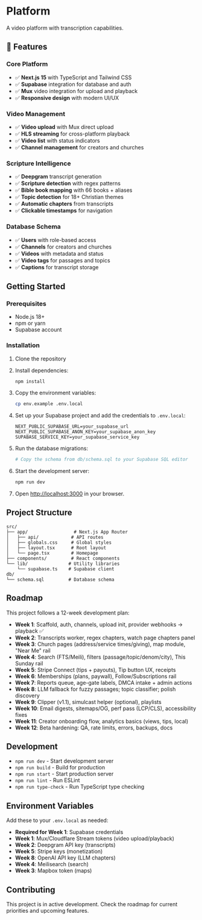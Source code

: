 # Platform

A video platform with transcription capabilities.

<!-- Deployment trigger: 2025-08-14 -->

## 🚀 Features

### Core Platform
- ✅ **Next.js 15** with TypeScript and Tailwind CSS
- ✅ **Supabase** integration for database and auth
- ✅ **Mux** video integration for upload and playback
- ✅ **Responsive design** with modern UI/UX

### Video Management
- ✅ **Video upload** with Mux direct upload
- ✅ **HLS streaming** for cross-platform playback
- ✅ **Video list** with status indicators
- ✅ **Channel management** for creators and churches

### Scripture Intelligence
- ✅ **Deepgram** transcript generation
- ✅ **Scripture detection** with regex patterns
- ✅ **Bible book mapping** with 66 books + aliases
- ✅ **Topic detection** for 18+ Christian themes
- ✅ **Automatic chapters** from transcripts
- ✅ **Clickable timestamps** for navigation

### Database Schema
- ✅ **Users** with role-based access
- ✅ **Channels** for creators and churches
- ✅ **Videos** with metadata and status
- ✅ **Video tags** for passages and topics
- ✅ **Captions** for transcript storage

## Getting Started

### Prerequisites

- Node.js 18+ 
- npm or yarn
- Supabase account

### Installation

1. Clone the repository
2. Install dependencies:
   ```bash
   npm install
   ```

3. Copy the environment variables:
   ```bash
   cp env.example .env.local
   ```

4. Set up your Supabase project and add the credentials to `.env.local`:
   ```
   NEXT_PUBLIC_SUPABASE_URL=your_supabase_url
   NEXT_PUBLIC_SUPABASE_ANON_KEY=your_supabase_anon_key
   SUPABASE_SERVICE_KEY=your_supabase_service_key
   ```

5. Run the database migrations:
   ```bash
   # Copy the schema from db/schema.sql to your Supabase SQL editor
   ```

6. Start the development server:
   ```bash
   npm run dev
   ```

7. Open [http://localhost:3000](http://localhost:3000) in your browser.

## Project Structure

```
src/
├── app/                 # Next.js App Router
│   ├── api/            # API routes
│   ├── globals.css     # Global styles
│   ├── layout.tsx      # Root layout
│   └── page.tsx        # Homepage
├── components/         # React components
└── lib/               # Utility libraries
    └── supabase.ts    # Supabase client
db/
└── schema.sql         # Database schema
```

## Roadmap

This project follows a 12-week development plan:

- **Week 1**: Scaffold, auth, channels, upload init, provider webhooks → playback ✅
- **Week 2**: Transcripts worker, regex chapters, watch page chapters panel
- **Week 3**: Church pages (address/service times/giving), map module, "Near Me" rail
- **Week 4**: Search (FTS/Meili), filters (passage/topic/denom/city), This Sunday rail
- **Week 5**: Stripe Connect (tips + payouts), Tip button UX, receipts
- **Week 6**: Memberships (plans, paywall), Follow/Subscriptions rail
- **Week 7**: Reports queue, age-gate labels, DMCA intake + admin actions
- **Week 8**: LLM fallback for fuzzy passages; topic classifier; polish discovery
- **Week 9**: Clipper (v1.1), simulcast helper (optional), playlists
- **Week 10**: Email digests, sitemaps/OG, perf pass (LCP/CLS), accessibility fixes
- **Week 11**: Creator onboarding flow, analytics basics (views, tips, local)
- **Week 12**: Beta hardening: QA, rate limits, errors, backups, docs

## Development

- `npm run dev` - Start development server
- `npm run build` - Build for production
- `npm run start` - Start production server
- `npm run lint` - Run ESLint
- `npm run type-check` - Run TypeScript type checking

## Environment Variables

Add these to your `.env.local` as needed:

- **Required for Week 1**: Supabase credentials
- **Week 1**: Mux/Cloudflare Stream tokens (video upload/playback)
- **Week 2**: Deepgram API key (transcripts)
- **Week 5**: Stripe keys (monetization)
- **Week 8**: OpenAI API key (LLM chapters)
- **Week 4**: Meilisearch (search)
- **Week 3**: Mapbox token (maps)

## Contributing

This project is in active development. Check the roadmap for current priorities and upcoming features.

